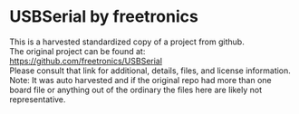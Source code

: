 
# USBSerial by freetronics  
This is a harvested standardized copy of a project from github.  
The original project can be found at:  
https://github.com/freetronics/USBSerial  
Please consult that link for additional, details, files, and license information.  
Note: It was auto harvested and if the original repo had more than one board file or anything out of the ordinary the files here are likely not representative.  
    